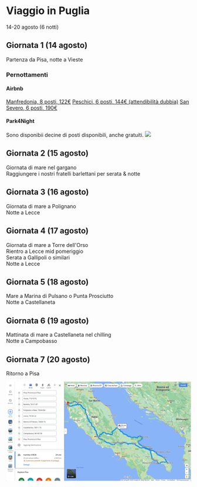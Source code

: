 # Viaggio in Puglia
14-20 agosto (6 notti) 

## Giornata 1 (14 agosto)
Partenza da Pisa, notte a Vieste 

### Pernottamenti

#### Airbnb
[Manfredonia, 8 posti, 122€](https://www.airbnb.it/rooms/928089959071139091?adults=6&check_in=2023-08-14&check_out=2023-08-15&source_impression_id=p3_1688727380_GZcdPkk7ktWUTkbt&previous_page_section_name=1000&federated_search_id=a4b53b03-c5ba-4163-89a9-dfe16ff83e95)
[Peschici, 6 posti, 144€ (attendibilità dubbia)](https://www.airbnb.it/rooms/927575596025789445?adults=6&check_in=2023-08-14&check_out=2023-08-15&source_impression_id=p3_1688727319_m5GpuTD3wBDQwyi8&previous_page_section_name=1000&federated_search_id=a4b53b03-c5ba-4163-89a9-dfe16ff83e95)
[San Severo, 6 posti, 190€](https://www.airbnb.it/rooms/29140880?adults=6&location=vieste&check_in=2023-08-14&check_out=2023-08-15&source_impression_id=p3_1688727666_9VPWswxFKvzioyGz&previous_page_section_name=1001&federated_search_id=fc6aa01a-e787-4fa6-b015-552b66297d61)

#### Park4Night 
Sono disponibii decine di posti disponibili, anche gratuiti. 
![](park4night-gargano.png)

## Giornata 2 (15 agosto)
Giornata di mare nel gargano\
Raggiungere i nostri fratelli barlettani per serata & notte 

## Giornata 3 (16 agosto)
Giornata di mare a Polignano \
Notte a Lecce 

## Giornata 4 (17 agosto)
Giornata di mare a Torre dell'Orso \
Rientro a Lecce mid pomeriggio\
Serata a Gallipoli o similari \
Notte a Lecce 

## Giornata 5 (18 agosto)
Mare a Marina di Pulsano o Punta Prosciutto \
Notte a Castellaneta 

## Giornata 6 (19 agosto)
Mattinata di mare a Castellaneta nel chilling \
Notte a Campobasso 

## Giornata 7 (20 agosto)
Ritorno a Pisa 

![](itinerario.png)
